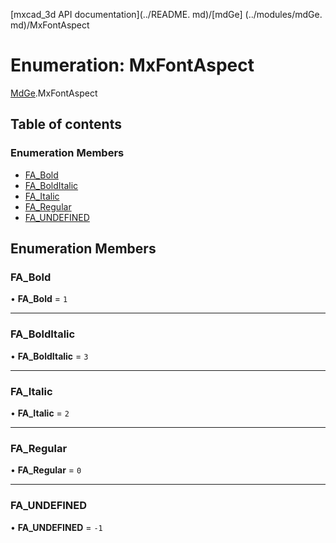 [mxcad_3d API documentation](../README. md)/[mdGe] (../modules/mdGe. md)/MxFontAspect

# Enumeration: MxFontAspect

[MdGe](../modules/MdGe.md).MxFontAspect

## Table of contents

### Enumeration Members

- [FA\_Bold](MdGe.MxFontAspect.md#fa_bold)
- [FA\_BoldItalic](MdGe.MxFontAspect.md#fa_bolditalic)
- [FA\_Italic](MdGe.MxFontAspect.md#fa_italic)
- [FA\_Regular](MdGe.MxFontAspect.md#fa_regular)
- [FA\_UNDEFINED](MdGe.MxFontAspect.md#fa_undefined)

## Enumeration Members

### FA\_Bold

• **FA\_Bold** = ``1``

___

### FA\_BoldItalic

• **FA\_BoldItalic** = ``3``

___

### FA\_Italic

• **FA\_Italic** = ``2``

___

### FA\_Regular

• **FA\_Regular** = ``0``

___

### FA\_UNDEFINED

• **FA\_UNDEFINED** = ``-1``
